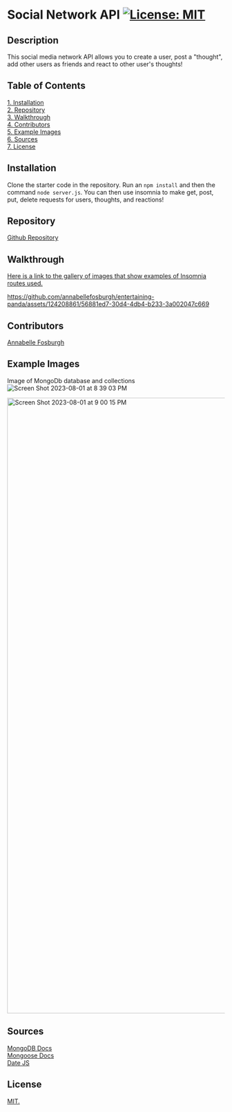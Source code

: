  # Social Network API [![License: MIT](https://img.shields.io/badge/License-MIT-yellow.svg)](https://opensource.org/licenses/MIT)

## Description
This social media network API allows you to create a user, post a "thought", add other users as friends and react to other user's thoughts!

## Table of Contents  
[1. Installation](#Installation)  
[2. Repository](#Repository)  
[3. Walkthrough](#Walkthrough)  
[4. Contributors](#Contributors)  
[5. Example Images](#Example-Images)  
[6. Sources](#Sources)  
[7. License](#License)  

## Installation
Clone the starter code in the repository. Run an ```npm install``` and then the command ```node server.js```. You can then use insomnia to make get, post, put, delete requests for users, thoughts, and reactions!

## Repository
[Github Repository](https://github.com/annabellefosburgh/entertaining-panda)  

## Walkthrough
[Here is a link to the gallery of images that show examples of Insomnia routes  used.](https://photos.app.goo.gl/hVNr87SDna1TPB1V6) 

https://github.com/annabellefosburgh/entertaining-panda/assets/124208861/56881ed7-30d4-4db4-b233-3a002047c669



## Contributors
[Annabelle Fosburgh](https://github.com/annabellefosburgh)

## Example Images
Image of MongoDb database and collections
![Screen Shot 2023-08-01 at 8 39 03 PM](https://github.com/annabellefosburgh/entertaining-panda/assets/124208861/53b97638-14fc-44f4-96c7-d67253e2ff82)

<img width="1427" alt="Screen Shot 2023-08-01 at 9 00 15 PM" src="https://github.com/annabellefosburgh/entertaining-panda/assets/124208861/7f3b1e2f-f80a-4d4c-a10d-a840e804e3db">


## Sources
[MongoDB Docs](https://www.mongodb.com/docs/)  
[Mongoose Docs](https://mongoosejs.com/docs/)  
[Date JS](https://developer.mozilla.org/en-US/docs/Web/JavaScript/Reference/Global_Objects/Date)  

## License
[MIT.](https://opensource.org/license/mit/)  

